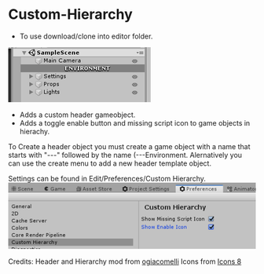 # Custom-Hierarchy

* To use download/clone into editor folder.

![Show Case](/images/showcase.png)

* Adds a custom header gameobject.
* Adds a toggle enable button and missing script icon to game objects in hierachy.

To Create a header object you must create a game object with a name that starts with "---" followed by the name (---Environment.
Alernatively you can use the create menu to add a new header template object.

Settings can be found in Edit/Preferences/Custom Hierarchy.
![Show Case](/images/settings.png)


Credits:
Header and Hierarchy mod from  [ogiacomelli](https://twitter.com/ogiacomelli/status/1140945085120614400) 
Icons from [Icons 8](https://icons8.com)

